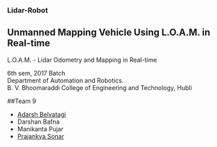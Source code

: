 ###                                          Lidar-Robot
## Unmanned Mapping Vehicle Using L.O.A.M. in Real-time
 L.O.A.M. - Lidar Odometry and Mapping in Real-time
 
6th sem, 2017 Batch  
Department of Automation and Robotics.  
B. V. Bhoomaraddi College of Engineering and Technology, Hubli  

>
##Team 9
- [Adarsh Belvatagi](http://github.com/Belavatagi)
- Darshan Bafna
- Manikanta Pujar
- [Prajankya Sonar](http://github.com/Prajankya)

